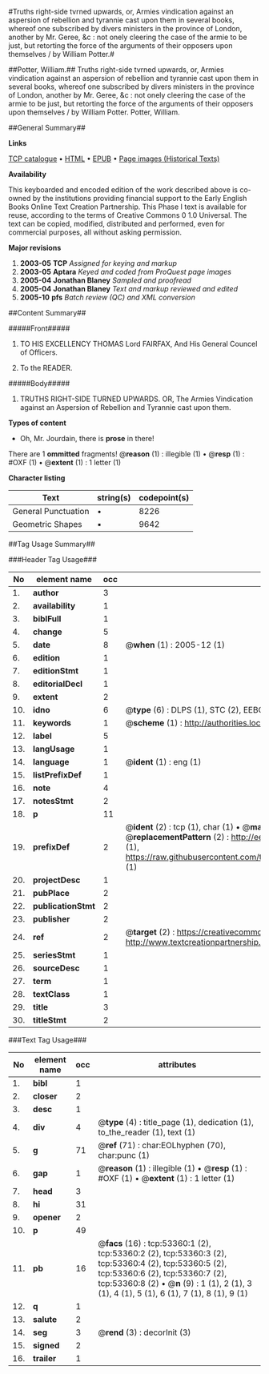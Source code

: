 #Truths right-side tvrned upwards, or, Armies vindication against an aspersion of rebellion and tyrannie cast upon them in several books, whereof one subscribed by divers ministers in the province of London, another by Mr. Geree, &c : not onely cleering the case of the armie to be just, but retorting the force of the arguments of their opposers upon themselves / by William Potter.#

##Potter, William.##
Truths right-side tvrned upwards, or, Armies vindication against an aspersion of rebellion and tyrannie cast upon them in several books, whereof one subscribed by divers ministers in the province of London, another by Mr. Geree, &c : not onely cleering the case of the armie to be just, but retorting the force of the arguments of their opposers upon themselves / by William Potter.
Potter, William.

##General Summary##

**Links**

[TCP catalogue](http://www.ota.ox.ac.uk/tcp/)  • 
[HTML](http://tei.it.ox.ac.uk/tcp/Texts-HTML/free/A55/A55528.html)  • 
[EPUB](http://tei.it.ox.ac.uk/tcp/Texts-EPUB/free/A55/A55528.epub) • 
[Page images (Historical Texts)](https://data.historicaltexts.jisc.ac.uk/view?pubId=eebo-12066291e&pageId=eebo-12066291e-53360-1)

**Availability**

This keyboarded and encoded edition of the
	       work described above is co-owned by the institutions
	       providing financial support to the Early English Books
	       Online Text Creation Partnership. This Phase I text is
	       available for reuse, according to the terms of Creative
	       Commons 0 1.0 Universal. The text can be copied,
	       modified, distributed and performed, even for
	       commercial purposes, all without asking permission.

**Major revisions**

1. __2003-05__ __TCP__ *Assigned for keying and markup*
1. __2003-05__ __Aptara__ *Keyed and coded from ProQuest page images*
1. __2005-04__ __Jonathan Blaney__ *Sampled and proofread*
1. __2005-04__ __Jonathan Blaney__ *Text and markup reviewed and edited*
1. __2005-10__ __pfs__ *Batch review (QC) and XML conversion*

##Content Summary##

#####Front#####

1. TO HIS
EXCELLENCY
THOMAS Lord FAIRFAX, And
His General Councel of Officers.

1. To the READER.

#####Body#####

1. TRUTHS
RIGHT-SIDE
TURNED
UPWARDS.
OR,
The Armies Vindication against an Aspersion
of Rebellion and Tyrannie cast upon them.

**Types of content**

  * Oh, Mr. Jourdain, there is **prose** in there!

There are 1 **ommitted** fragments! 
 @__reason__ (1) : illegible (1)  •  @__resp__ (1) : #OXF (1)  •  @__extent__ (1) : 1 letter (1)

**Character listing**


|Text|string(s)|codepoint(s)|
|---|---|---|
|General Punctuation|•|8226|
|Geometric Shapes|▪|9642|

##Tag Usage Summary##

###Header Tag Usage###

|No|element name|occ|attributes|
|---|---|---|---|
|1.|__author__|3||
|2.|__availability__|1||
|3.|__biblFull__|1||
|4.|__change__|5||
|5.|__date__|8| @__when__ (1) : 2005-12 (1)|
|6.|__edition__|1||
|7.|__editionStmt__|1||
|8.|__editorialDecl__|1||
|9.|__extent__|2||
|10.|__idno__|6| @__type__ (6) : DLPS (1), STC (2), EEBO-CITATION (1), OCLC (1), VID (1)|
|11.|__keywords__|1| @__scheme__ (1) : http://authorities.loc.gov/ (1)|
|12.|__label__|5||
|13.|__langUsage__|1||
|14.|__language__|1| @__ident__ (1) : eng (1)|
|15.|__listPrefixDef__|1||
|16.|__note__|4||
|17.|__notesStmt__|2||
|18.|__p__|11||
|19.|__prefixDef__|2| @__ident__ (2) : tcp (1), char (1)  •  @__matchPattern__ (2) : ([0-9\-]+):([0-9IVX]+) (1), (.+) (1)  •  @__replacementPattern__ (2) : http://eebo.chadwyck.com/downloadtiff?vid=$1&page=$2 (1), https://raw.githubusercontent.com/textcreationpartnership/Texts/master/tcpchars.xml#$1 (1)|
|20.|__projectDesc__|1||
|21.|__pubPlace__|2||
|22.|__publicationStmt__|2||
|23.|__publisher__|2||
|24.|__ref__|2| @__target__ (2) : https://creativecommons.org/publicdomain/zero/1.0/ (1), http://www.textcreationpartnership.org/docs/. (1)|
|25.|__seriesStmt__|1||
|26.|__sourceDesc__|1||
|27.|__term__|1||
|28.|__textClass__|1||
|29.|__title__|3||
|30.|__titleStmt__|2||


###Text Tag Usage###

|No|element name|occ|attributes|
|---|---|---|---|
|1.|__bibl__|1||
|2.|__closer__|2||
|3.|__desc__|1||
|4.|__div__|4| @__type__ (4) : title_page (1), dedication (1), to_the_reader (1), text (1)|
|5.|__g__|71| @__ref__ (71) : char:EOLhyphen (70), char:punc (1)|
|6.|__gap__|1| @__reason__ (1) : illegible (1)  •  @__resp__ (1) : #OXF (1)  •  @__extent__ (1) : 1 letter (1)|
|7.|__head__|3||
|8.|__hi__|31||
|9.|__opener__|2||
|10.|__p__|49||
|11.|__pb__|16| @__facs__ (16) : tcp:53360:1 (2), tcp:53360:2 (2), tcp:53360:3 (2), tcp:53360:4 (2), tcp:53360:5 (2), tcp:53360:6 (2), tcp:53360:7 (2), tcp:53360:8 (2)  •  @__n__ (9) : 1 (1), 2 (1), 3 (1), 4 (1), 5 (1), 6 (1), 7 (1), 8 (1), 9 (1)|
|12.|__q__|1||
|13.|__salute__|2||
|14.|__seg__|3| @__rend__ (3) : decorInit (3)|
|15.|__signed__|2||
|16.|__trailer__|1||
